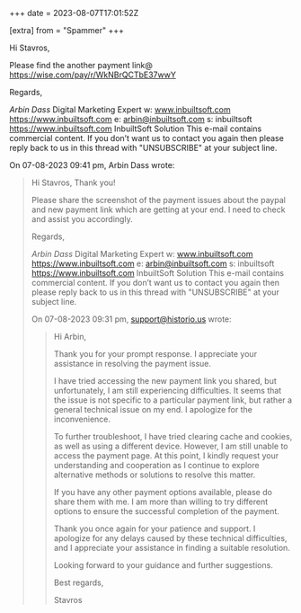+++
date = 2023-08-07T17:01:52Z

[extra]
from = "Spammer"
+++

Hi Stavros,

Please find the another payment link@ https://wise.com/pay/r/WkNBrQCTbE37wwY

Regards,

*Arbin Dass*
Digital Marketing Expert
w: www.inbuiltsoft.com <https://www.inbuiltsoft.com>
e: arbin@inbuiltsoft.com
s: inbuiltsoft <https://www.inbuiltsoft.com>
InbuiltSoft Solution
This e-mail contains commercial content. If you don’t want us to contact 
you again then please reply back to us in this thread with "UNSUBSCRIBE" 
at your subject line.

On 07-08-2023 09:41 pm, Arbin Dass wrote:
>
> Hi Stavros,
> Thank you!
>
> Please share the screenshot of the payment issues about the paypal and 
> new payment link which are getting at your end. I need to check and 
> assist you accordingly.
>
> Regards,
>
> *Arbin Dass*
> Digital Marketing Expert
> w: www.inbuiltsoft.com <https://www.inbuiltsoft.com>
> e: arbin@inbuiltsoft.com
> s: inbuiltsoft <https://www.inbuiltsoft.com>
> InbuiltSoft Solution
> This e-mail contains commercial content. If you don’t want us to 
> contact you again then please reply back to us in this thread with 
> "UNSUBSCRIBE" at your subject line.
>
> On 07-08-2023 09:31 pm, support@historio.us wrote:
>> Hi Arbin,
>>
>> Thank you for your prompt response. I appreciate your assistance in resolving the payment issue.
>>
>> I have tried accessing the new payment link you shared, but unfortunately, I am still experiencing difficulties. It seems that the issue is not specific to a particular payment link, but rather a general technical issue on my end. I apologize for the inconvenience.
>>
>> To further troubleshoot, I have tried clearing cache and cookies, as well as using a different device. However, I am still unable to access the payment page. At this point, I kindly request your understanding and cooperation as I continue to explore alternative methods or solutions to resolve this matter.
>>
>> If you have any other payment options available, please do share them with me. I am more than willing to try different options to ensure the successful completion of the payment.
>>
>> Thank you once again for your patience and support. I apologize for any delays caused by these technical difficulties, and I appreciate your assistance in finding a suitable resolution.
>>
>> Looking forward to your guidance and further suggestions.
>>
>> Best regards,
>>
>> Stavros
